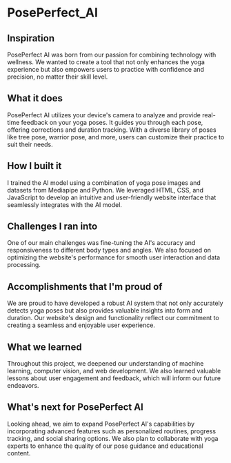 # PosePerfect_AI

## Inspiration
PosePerfect AI was born from our passion for combining technology with wellness. We wanted to create a tool that not only enhances the yoga experience but also empowers users to practice with confidence and precision, no matter their skill level.

## What it does
PosePerfect AI utilizes your device's camera to analyze and provide real-time feedback on your yoga poses. It guides you through each pose, offering corrections and duration tracking. With a diverse library of poses like tree pose, warrior pose, and more, users can customize their practice to suit their needs.

## How I built it
I trained the AI model using a combination of yoga pose images and datasets from Mediapipe and Python. We leveraged HTML, CSS, and JavaScript to develop an intuitive and user-friendly website interface that seamlessly integrates with the AI model.

## Challenges I ran into
One of our main challenges was fine-tuning the AI's accuracy and responsiveness to different body types and angles. We also focused on optimizing the website's performance for smooth user interaction and data processing.

## Accomplishments that I'm proud of
We are proud to have developed a robust AI system that not only accurately detects yoga poses but also provides valuable insights into form and duration. Our website's design and functionality reflect our commitment to creating a seamless and enjoyable user experience.

## What we learned
Throughout this project, we deepened our understanding of machine learning, computer vision, and web development. We also learned valuable lessons about user engagement and feedback, which will inform our future endeavors.

## What's next for PosePerfect AI
Looking ahead, we aim to expand PosePerfect AI's capabilities by incorporating advanced features such as personalized routines, progress tracking, and social sharing options. We also plan to collaborate with yoga experts to enhance the quality of our pose guidance and educational content.
